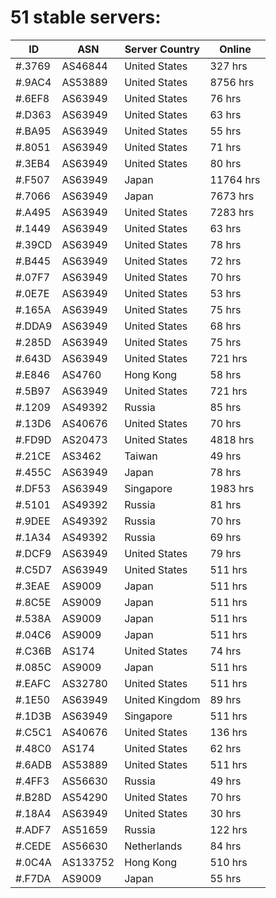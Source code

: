 # 51 stable servers:

| ID | ASN | Server Country | Online |
| ------ | ------ | ------ | ------ |
| #.3769 | AS46844 | United States | 327 hrs |
| #.9AC4 | AS53889 | United States | 8756 hrs |
| #.6EF8 | AS63949 | United States | 76 hrs |
| #.D363 | AS63949 | United States | 63 hrs |
| #.BA95 | AS63949 | United States | 55 hrs |
| #.8051 | AS63949 | United States | 71 hrs |
| #.3EB4 | AS63949 | United States | 80 hrs |
| #.F507 | AS63949 | Japan | 11764 hrs |
| #.7066 | AS63949 | Japan | 7673 hrs |
| #.A495 | AS63949 | United States | 7283 hrs |
| #.1449 | AS63949 | United States | 63 hrs |
| #.39CD | AS63949 | United States | 78 hrs |
| #.B445 | AS63949 | United States | 72 hrs |
| #.07F7 | AS63949 | United States | 70 hrs |
| #.0E7E | AS63949 | United States | 53 hrs |
| #.165A | AS63949 | United States | 75 hrs |
| #.DDA9 | AS63949 | United States | 68 hrs |
| #.285D | AS63949 | United States | 75 hrs |
| #.643D | AS63949 | United States | 721 hrs |
| #.E846 | AS4760 | Hong Kong | 58 hrs |
| #.5B97 | AS63949 | United States | 721 hrs |
| #.1209 | AS49392 | Russia | 85 hrs |
| #.13D6 | AS40676 | United States | 70 hrs |
| #.FD9D | AS20473 | United States | 4818 hrs |
| #.21CE | AS3462 | Taiwan | 49 hrs |
| #.455C | AS63949 | Japan | 78 hrs |
| #.DF53 | AS63949 | Singapore | 1983 hrs |
| #.5101 | AS49392 | Russia | 81 hrs |
| #.9DEE | AS49392 | Russia | 70 hrs |
| #.1A34 | AS49392 | Russia | 69 hrs |
| #.DCF9 | AS63949 | United States | 79 hrs |
| #.C5D7 | AS63949 | United States | 511 hrs |
| #.3EAE | AS9009 | Japan | 511 hrs |
| #.8C5E | AS9009 | Japan | 511 hrs |
| #.538A | AS9009 | Japan | 511 hrs |
| #.04C6 | AS9009 | Japan | 511 hrs |
| #.C36B | AS174 | United States | 74 hrs |
| #.085C | AS9009 | Japan | 511 hrs |
| #.EAFC | AS32780 | United States | 511 hrs |
| #.1E50 | AS63949 | United Kingdom | 89 hrs |
| #.1D3B | AS63949 | Singapore | 511 hrs |
| #.C5C1 | AS40676 | United States | 136 hrs |
| #.48C0 | AS174 | United States | 62 hrs |
| #.6ADB | AS53889 | United States | 511 hrs |
| #.4FF3 | AS56630 | Russia | 49 hrs |
| #.B28D | AS54290 | United States | 70 hrs |
| #.18A4 | AS63949 | United States | 30 hrs |
| #.ADF7 | AS51659 | Russia | 122 hrs |
| #.CEDE | AS56630 | Netherlands | 84 hrs |
| #.0C4A | AS133752 | Hong Kong | 510 hrs |
| #.F7DA | AS9009 | Japan | 55 hrs |

